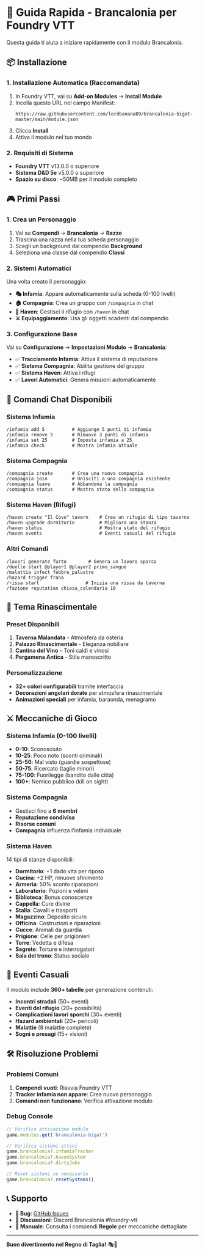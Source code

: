# 🚀 Guida Rapida - Brancalonia per Foundry VTT

Questa guida ti aiuta a iniziare rapidamente con il modulo Brancalonia.

## 📦 Installazione

### 1. Installazione Automatica (Raccomandata)
1. In Foundry VTT, vai su **Add-on Modules** → **Install Module**
2. Incolla questo URL nel campo Manifest:
   ```
   https://raw.githubusercontent.com/lordbanana89/brancalonia-bigat-master/main/module.json
   ```
3. Clicca **Install**
4. Attiva il modulo nel tuo mondo

### 2. Requisiti di Sistema
- **Foundry VTT** v13.0.0 o superiore
- **Sistema D&D 5e** v5.0.0 o superiore
- **Spazio su disco**: ~50MB per il modulo completo

## 🎮 Primi Passi

### 1. Crea un Personaggio
1. Vai su **Compendi** → **Brancalonia** → **Razze**
2. Trascina una razza nella tua scheda personaggio
3. Scegli un background dal compendio **Background**
4. Seleziona una classe dal compendio **Classi**

### 2. Sistemi Automatici
Una volta creato il personaggio:

- **🎭 Infamia**: Appare automaticamente sulla scheda (0-100 livelli)
- **🏠 Compagnia**: Crea un gruppo con `/compagnia` in chat
- **🏰 Haven**: Gestisci il rifugio con `/haven` in chat
- **⚔️ Equipaggiamento**: Usa gli oggetti scadenti dal compendio

### 3. Configurazione Base
Vai su **Configurazione** → **Impostazioni Modulo** → **Brancalonia**:

- ✅ **Tracciamento Infamia**: Attiva il sistema di reputazione
- ✅ **Sistema Compagnia**: Abilita gestione del gruppo
- ✅ **Sistema Haven**: Attiva i rifugi
- ✅ **Lavori Automatici**: Genera missioni automaticamente

## 💬 Comandi Chat Disponibili

### Sistema Infamia
```
/infamia add 5          # Aggiunge 5 punti di infamia
/infamia remove 3       # Rimuove 3 punti di infamia
/infamia set 25         # Imposta infamia a 25
/infamia check          # Mostra infamia attuale
```

### Sistema Compagnia
```
/compagnia create       # Crea una nuova compagnia
/compagnia join         # Unisciti a una compagnia esistente
/compagnia leave        # Abbandona la compagnia
/compagnia status       # Mostra stato della compagnia
```

### Sistema Haven (Rifugi)
```
/haven create "Il Covo" tavern    # Crea un rifugio di tipo taverna
/haven upgrade dormitorio         # Migliora una stanza
/haven status                     # Mostra stato del rifugio
/haven events                     # Eventi casuali del rifugio
```

### Altri Comandi
```
/lavori generate furto        # Genera un lavoro sporco
/duello start @player1 @player2 primo_sangue
/malattia infect febbre_palustre
/hazard trigger frana
/rissa start                 # Inizia una rissa da taverna
/fazione reputation chiesa_calendaria 10
```

## 🎨 Tema Rinascimentale

### Preset Disponibili
1. **Taverna Malandata** - Atmosfera da osteria
2. **Palazzo Rinascimentale** - Eleganza nobiliare
3. **Cantina del Vino** - Toni caldi e vinosi
4. **Pergamena Antica** - Stile manoscritto

### Personalizzazione
- **32+ colori configurabili** tramite interfaccia
- **Decorazioni angolari dorate** per atmosfera rinascimentale
- **Animazioni speciali** per infamia, baraonda, menagramo

## ⚔️ Meccaniche di Gioco

### Sistema Infamia (0-100 livelli)
- **0-10**: Sconosciuto
- **10-25**: Poco noto (sconti criminali)
- **25-50**: Mal visto (guardie sospettose)
- **50-75**: Ricercato (taglie minori)
- **75-100**: Fuorilegge (bandito dalle città)
- **100+**: Nemico pubblico (kill on sight)

### Sistema Compagnia
- Gestisci fino a **6 membri**
- **Reputazione condivisa**
- **Risorse comuni**
- **Compagnia** influenza l'infamia individuale

### Sistema Haven
14 tipi di stanze disponibili:
- **Dormitorio**: +1 dado vita per riposo
- **Cucina**: +2 HP, rimuove sfinimento
- **Armeria**: 50% sconto riparazioni
- **Laboratorio**: Pozioni e veleni
- **Biblioteca**: Bonus conoscenze
- **Cappella**: Cure divine
- **Stalla**: Cavalli e trasporti
- **Magazzino**: Deposito sicuro
- **Officina**: Costruzioni e riparazioni
- **Cucce**: Animali da guardia
- **Prigione**: Celle per prigionieri
- **Torre**: Vedetta e difesa
- **Segrete**: Torture e interrogatori
- **Sala del trono**: Status sociale

## 🎲 Eventi Casuali

Il modulo include **360+ tabelle** per generazione contenuti:
- **Incontri stradali** (50+ eventi)
- **Eventi del rifugio** (20+ possibilità)
- **Complicazioni lavori sporchi** (30+ eventi)
- **Hazard ambientali** (20+ pericoli)
- **Malattie** (8 malattie complete)
- **Sogni e presagi** (15+ visioni)

## 🛠️ Risoluzione Problemi

### Problemi Comuni
1. **Compendi vuoti**: Riavvia Foundry VTT
2. **Tracker infamia non appare**: Crea nuovo personaggio
3. **Comandi non funzionano**: Verifica attivazione modulo

### Debug Console
```javascript
// Verifica attivazione modulo
game.modules.get('brancalonia-bigat')

// Verifica sistemi attivi
game.brancalonia?.infamiaTracker
game.brancalonia?.havenSystem
game.brancalonia?.dirtyJobs

// Reset sistemi se necessario
game.brancalonia?.resetSystems()
```

## 📞 Supporto

- **🐛 Bug**: [GitHub Issues](https://github.com/lordbanana89/brancalonia-bigat-master/issues)
- **💬 Discussioni**: Discord Brancalonia #foundry-vtt
- **📖 Manuale**: Consulta i compendi **Regole** per meccaniche dettagliate

---

**Buon divertimento nel Regno di Taglia!** 🎭🍷

